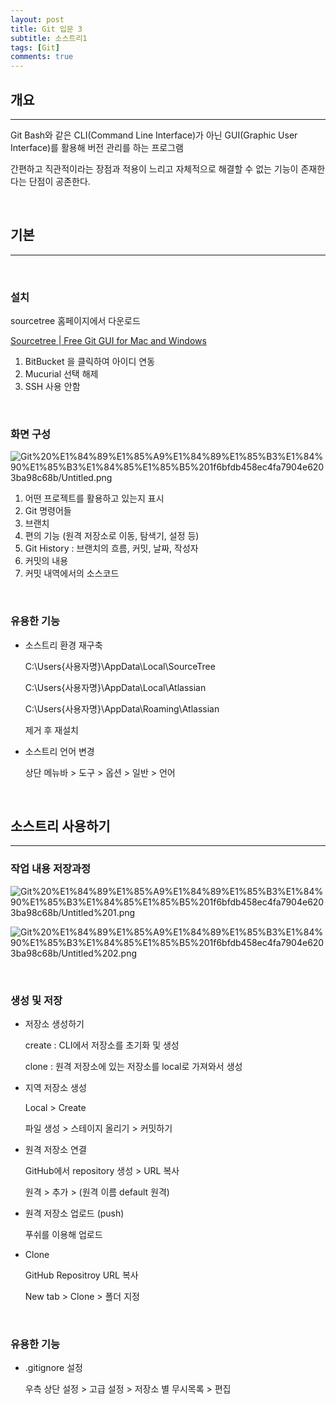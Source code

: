 ```yaml
---
layout: post
title: Git 입문 3
subtitle: 소스트리1
tags: [Git]
comments: true
---
```


## 개요
---
Git Bash와 같은 CLI(Command Line Interface)가 아닌 GUI(Graphic User Interface)를 활용해 버전 관리를 하는 프로그램

간편하고 직관적이라는 장점과 적용이 느리고 자체적으로 해결할 수 없는 기능이 존재한다는 단점이 공존한다.

<br>

## 기본
---

<br>

### 설치

sourcetree 홈페이지에서 다운로드

[Sourcetree | Free Git GUI for Mac and Windows](https://sourcetreeapp.com/)

1. BitBucket 을 클릭하여 아이디 연동
2. Mucurial 선택 해제
3. SSH 사용 안함

<br>

### 화면 구성

![Git%20%E1%84%89%E1%85%A9%E1%84%89%E1%85%B3%E1%84%90%E1%85%B3%E1%84%85%E1%85%B5%201f6bfdb458ec4fa7904e6203ba98c68b/Untitled.png](/assert/img/git11.png)

1. 어떤 프로젝트를 활용하고 있는지 표시
2. Git 명령어들
3. 브랜치
4. 편의 기능 (원격 저장소로 이동, 탐색기, 설정 등)
5. Git History : 브랜치의 흐름, 커밋, 날짜, 작성자
6. 커밋의 내용
7. 커밋 내역에서의 소스코드

<br>

### 유용한 기능


- 소스트리 환경 재구축

    C:\Users\{사용자명}\AppData\Local\SourceTree

    C:\Users\{사용자명}\AppData\Local\Atlassian

    C:\Users\{사용자명}\AppData\Roaming\Atlassian
    
    제거 후 재설치

- 소스트리 언어 변경

    상단 메뉴바 > 도구 > 옵션 > 일반 > 언어

<br>

## 소스트리 사용하기
---

### 작업 내용 저장과정

![Git%20%E1%84%89%E1%85%A9%E1%84%89%E1%85%B3%E1%84%90%E1%85%B3%E1%84%85%E1%85%B5%201f6bfdb458ec4fa7904e6203ba98c68b/Untitled%201.png](/assert/img/git9.png)

![Git%20%E1%84%89%E1%85%A9%E1%84%89%E1%85%B3%E1%84%90%E1%85%B3%E1%84%85%E1%85%B5%201f6bfdb458ec4fa7904e6203ba98c68b/Untitled%202.png](/assert/img/git10.png)

<br>

### 생성 및 저장

- 저장소 생성하기

    create : CLI에서 저장소를 초기화 및 생성

    clone : 원격 저장소에 있는 저장소를 local로 가져와서 생성

- 지역 저장소 생성

    Local > Create

    파일 생성 > 스테이지 올리기 > 커밋하기

- 원격 저장소 연결

    GitHub에서 repository 생성 > URL 복사

    원격 > 추가 > (원격 이름 default 원격)

- 원격 저장소 업로드 (push)

    푸쉬를 이용해 업로드

- Clone

    GitHub Repositroy URL 복사

    New tab > Clone > 폴더 지정

<br>


### 유용한 기능
- .gitignore 설정

    우측 상단 설정 > 고급 설정 > 저장소 별 무시목록 > 편집